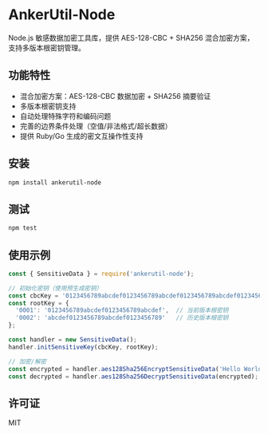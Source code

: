 # AnkerUtil-Node

Node.js 敏感数据加密工具库，提供 AES-128-CBC + SHA256 混合加密方案，支持多版本根密钥管理。

## 功能特性

- 混合加密方案：AES-128-CBC 数据加密 + SHA256 摘要验证
- 多版本根密钥支持
- 自动处理特殊字符和编码问题
- 完善的边界条件处理（空值/非法格式/超长数据）
- 提供 Ruby/Go 生成的密文互操作性支持

## 安装

```bash
npm install ankerutil-node
```

## 测试
```bash
npm test
```

## 使用示例

```javascript
const { SensitiveData } = require('ankerutil-node');

// 初始化密钥（使用预生成密钥）
const cbcKey = '0123456789abcdef0123456789abcdef0123456789abcdef0123456789abcdef';
const rootKey = {
  '0001': '0123456789abcdef0123456789abcdef',  // 当前版本根密钥
  '0002': 'abcdef0123456789abcdef0123456789'   // 历史版本根密钥
};

const handler = new SensitiveData();
handler.initSensitiveKey(cbcKey, rootKey);

// 加密/解密
const encrypted = handler.aes128Sha256EncryptSensitiveData('Hello World');
const decrypted = handler.aes128Sha256DecryptSensitiveData(encrypted);
```

## 许可证
MIT
